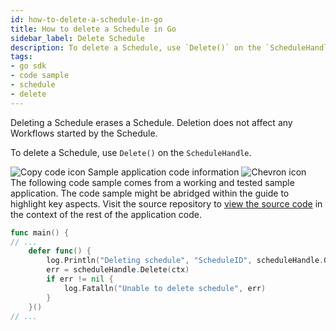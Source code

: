 ```yaml
---
id: how-to-delete-a-schedule-in-go
title: How to delete a Schedule in Go
sidebar_label: Delete Schedule
description: To delete a Schedule, use `Delete()` on the `ScheduleHandle`.
tags:
- go sdk
- code sample
- schedule
- delete
---
```


<!-- DO NOT EDIT THIS FILE DIRECTLY.
THIS FILE IS GENERATED from https://github.com/temporalio/documentation/blob/main/sample-apps/go/features/schedules/delete/main.go. -->

Deleting a Schedule erases a Schedule.
Deletion does not affect any Workflows started by the Schedule.

To delete a Schedule, use `Delete()` on the `ScheduleHandle`.

<div class="copycode-notice-container"><div class="copycode-notice"><img data-style="copycode-icon" src="/icons/copycode.png" alt="Copy code icon" /> Sample application code information <img id="i-id260842823" data-event="clickable-copycode-info" data-style="chevron-icon" src="/icons/chevron.png" alt="Chevron icon" /></div><div id="copycode-info-id260842823" class="copycode-info">The following code sample comes from a working and tested sample application. The code sample might be abridged within the guide to highlight key aspects. Visit the source repository to <a href="https://github.com/temporalio/documentation/blob/main/sample-apps/go/features/schedules/delete/main.go">view the source code</a> in the context of the rest of the application code.</div></div>

```go
func main() {
// ...
	defer func() {
		log.Println("Deleting schedule", "ScheduleID", scheduleHandle.GetID())
		err = scheduleHandle.Delete(ctx)
		if err != nil {
			log.Fatalln("Unable to delete schedule", err)
		}
	}()
// ...
```
